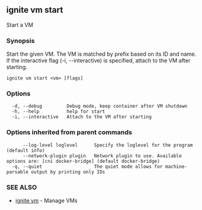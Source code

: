 ## ignite vm start

Start a VM

### Synopsis


Start the given VM. The VM is matched by prefix based on its ID and name.
If the interactive flag (-i, --interactive) is specified, attach to the
VM after starting.


```
ignite vm start <vm> [flags]
```

### Options

```
  -d, --debug         Debug mode, keep container after VM shutdown
  -h, --help          help for start
  -i, --interactive   Attach to the VM after starting
```

### Options inherited from parent commands

```
      --log-level loglevel      Specify the loglevel for the program (default info)
      --network-plugin plugin   Network plugin to use. Available options are: [cni docker-bridge] (default docker-bridge)
  -q, --quiet                   The quiet mode allows for machine-parsable output by printing only IDs
```

### SEE ALSO

* [ignite vm](ignite_vm.md)	 - Manage VMs


